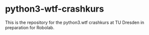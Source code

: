 # python3-wtf-crashkurs
This is the repository for the python3.wtf crashkurs at TU Dresden in preparation for Robolab.
